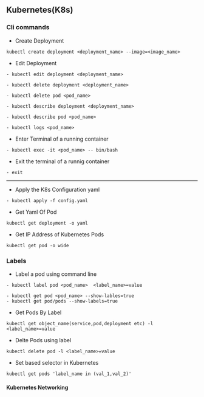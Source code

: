 ## Kubernetes(K8s)
### Cli commands
- Create Deployment
```
kubectl create deployment <deployment_name> --image=<image_name>
```
- Edit Deployment
```
- kubectl edit deployment <deployment_name>

- kubectl delete deployment <deployment_name>

- kubectl delete pod <pod_name>

- kubectl describe deployment <deployment_name>

- kubectl describe pod <pod_name>

- kubectl logs <pod_name>

```
- Enter Terminal of a running container

```
- kubectl exec -it <pod_name> -- bin/bash
```
- Exit the terminal of a runnig container
```
- exit
```

---
- Apply the K8s Configuration yaml
```
- kubectl apply -f config.yaml
```
- Get Yaml Of Pod
```
kubectl get deployment -o yaml
``` 
- Get IP Address of Kubernetes Pods
```
kubectl get pod -o wide
```


### Labels
- Label a pod using command line
```
- kubectl label pod <pod_name>  <label_name>=value
```
```
- kubectl get pod <pod_name> --show-lables=true
- kubectl get pod/pods --show-labels=true
```

- Get Pods By Label
```
kubectl get object_name(service,pod,deployment etc) -l <label_name>=value
```

- Delte Pods using label
```
kubectl delete pod -l <label_name>=value
```


- Set based selector in Kubernetes
```
kubectl get pods 'label_name in (val_1,val_2)'
```


#### Kubernetes Networking